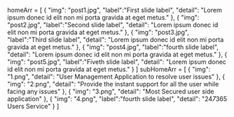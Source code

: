  homeArr = [
    {
      "img": "post1.jpg",
      "label":"First slide label",
      "detail": "Lorem ipsum donec id elit non mi porta gravida at eget metus."
    },
    {
      "img": "post2.jpg",
      "label":"Second slide label",
      "detail": "Lorem ipsum donec id elit non mi porta gravida at eget metus."
    },
    {
      "img": "post3.jpg",
      "label":"Third slide label",
      "detail": "Lorem ipsum donec id elit non mi porta gravida at eget metus."
    },
    {
      "img": "post4.jpg",
      "label":"fourth slide label",
      "detail": "Lorem ipsum donec id elit non mi porta gravida at eget metus."
    },
    {
      "img": "post5.jpg",
      "label":"Fiveth slide label",
      "detail": "Lorem ipsum donec id elit non mi porta gravida at eget metus."
    }
  ]
  subHomeArr = [
    {
      "img": "1.png",
      "detail": "User Management Application to resolve user issues"
    },
    {
      "img": "2.png",
      "detail": "Provide the instant support for all the user while facing any issues"
    },
    {
      "img": "3.png",
      "detail": "Most Secured user side application"
    },
    {
      "img": "4.png",
      "label":"fourth slide label",
      "detail": "24*7*365 Users Service"
    }
  ]
  